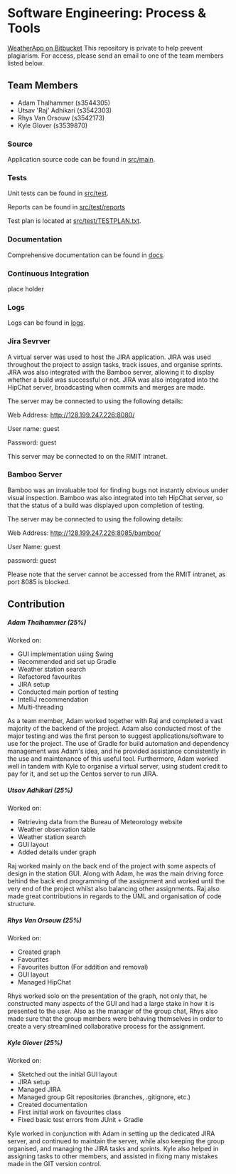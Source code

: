 # Software Engineering: Process & Tools

[WeatherApp on Bitbucket](https://bitbucket.org/chocvanilla/weather-app)
This repository is private to help prevent plagiarism.
For access, please send an email to one of the team members listed below.

## Team Members

 - Adam Thalhammer (s3544305)
 - Utsav 'Raj' Adhikari (s3542303)
 - Rhys Van Orsouw (s3542173)
 - Kyle Glover (s3539870)

### Source
Application source code can be found in [src/main](src/main).

### Tests
Unit tests can be found in [src/test](src/test).

Reports can be found in [src/test/reports](src/test/reports)

Test plan is located at [src/test/TESTPLAN.txt](src/test/TESTPLAN.md).

### Documentation
Comprehensive documentation can be found in [docs](/docs).

### Continuous Integration
place holder

### Logs
Logs can be found in [logs](logs/).

### Jira Sevrver
A virtual server was used to host the JIRA application. JIRA was used throughout the project to assign tasks, track
issues, and organise sprints. JIRA was also integrated with the Bamboo server, allowing it to display whether a build
was successful or not. JIRA was also integrated into the HipChat server, broadcasting when commits and merges
are made.

The server may be connected to using the following details:

Web Address: http://128.199.247.226:8080/

User name: guest

Password: guest

This server may be connected to on the RMIT intranet.

### Bamboo Server
Bamboo was an invaluable tool for finding bugs not instantly obvious under visual inspection. Bamboo was also integrated
into teh HipChat server, so that the status of a build was displayed upon completion of testing.

The server may be connected to using the following details:

Web Address: http://128.199.247.226:8085/bamboo/

User Name: guest

password: guest

Please note that the server cannot be accessed from the RMIT intranet, as port 8085 is blocked.

## Contribution
##### Adam Thalhammer (25%)
Worked on:

- GUI implementation using Swing
- Recommended and set up Gradle
- Weather station search
- Refactored favourites
- JIRA setup
- Conducted main portion of testing
- IntelliJ recommendation
- Multi-threading

As a team member, Adam worked together with Raj and completed a vast majority of the backend of the project. Adam also
conducted most of the major testing and was the first person to suggest applications/software to use for the project.
The use of Gradle for build automation and dependency management was Adam's idea, and he provided assistance consistently in the use and
maintenance of this useful tool. Furthermore, Adam worked well in tandem with Kyle to organise a virtual server, using student credit to pay for it,
and set up the Centos server to run JIRA.

##### Utsav Adhikari (25%)
Worked on:

- Retrieving data from the Bureau of Meteorology website
- Weather observation table
- Weather station search
- GUI layout
- Added details under graph

Raj worked mainly on the back end of the project with some aspects of design in the station GUI. Along with Adam, he
was the main driving force behind the back end programming of the assignment and worked until the very end of the
project whilst also balancing other assignments. Raj also made great contributions in regards to the UML and
organisation of code structure.

##### Rhys Van Orsouw (25%)
Worked on:

- Created graph
- Favourites
- Favourites button (For addition and removal)
- GUI layout
- Managed HipChat

Rhys worked solo on the presentation of the graph, not only that, he constructed many aspects of the GUI and had a large
stake in how it is presented to the user. Also as the manager of the group chat, Rhys also made sure that the group members
were behaving themselves in order to create a very streamlined collaborative process for the assignment.

##### Kyle Glover (25%)
Worked on:

- Sketched out the initial GUI layout
- JIRA setup
- Managed JIRA
- Managed group Git repositories (branches, .gitignore, etc.)
- Created documentation
- First initial work on favourites class
- Fixed basic test errors from JUnit + Gradle

Kyle worked in conjunction with Adam in setting up the dedicated JIRA server, and continued to maintain the server,
while also keeping the group organised, and managing the JIRA tasks and sprints. Kyle also helped in assigning tasks to
other members, and assisted in fixing many mistakes made in the GIT version control.
